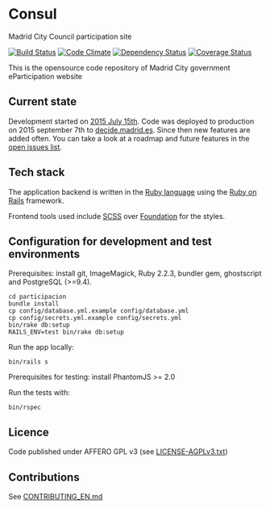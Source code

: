 # Consul

Madrid City Council participation site

[![Build Status](https://travis-ci.org/AyuntamientoMadrid/participacion.svg?branch=master)](https://travis-ci.org/AyuntamientoMadrid/participacion)
[![Code Climate](https://codeclimate.com/github/consul/consul/badges/gpa.svg)](https://codeclimate.com/github/AyuntamientoMadrid/participacion)
[![Dependency Status](https://gemnasium.com/consul/consul.svg)](https://gemnasium.com/AyuntamientoMadrid/participacion)
[![Coverage Status](https://coveralls.io/repos/consul/consul/badge.svg?branch=master&service=github)](https://coveralls.io/github/consul/consul?branch=master)

This is the opensource code repository of Madrid City government eParticipation website

## Current state

Development started on [2015 July 15th](https://github.com/AyuntamientoMadrid/participacion/commit/8db36308379accd44b5de4f680a54c41a0cc6fc6). Code was deployed to production on 2015 september 7th to [decide.madrid.es](https://decide.madrid.es). Since then new features are added often. You can take a look at a roadmap and future features in the [open issues list](https://github.com/AyuntamientoMadrid/participacion/issues).

## Tech stack

The application backend is written in the [Ruby language](https://www.ruby-lang.org/) using the [Ruby on Rails](http://rubyonrails.org/) framework.

Frontend tools used include [SCSS](http://sass-lang.com/) over [Foundation](http://foundation.zurb.com/) for the styles.

## Configuration for development and test environments

Prerequisites: install git, ImageMagick, Ruby 2.2.3, bundler gem, ghostscript and PostgreSQL (>=9.4).

```
cd participacion
bundle install
cp config/database.yml.example config/database.yml
cp config/secrets.yml.example config/secrets.yml
bin/rake db:setup
RAILS_ENV=test bin/rake db:setup
```

Run the app locally:
```
bin/rails s
```

Prerequisites for testing: install PhantomJS >= 2.0

Run the tests with:

```
bin/rspec
```

## Licence

Code published under AFFERO GPL v3 (see [LICENSE-AGPLv3.txt](LICENSE-AGPLv3.txt))

## Contributions

See [CONTRIBUTING_EN.md](CONTRIBUTING_EN.md)
